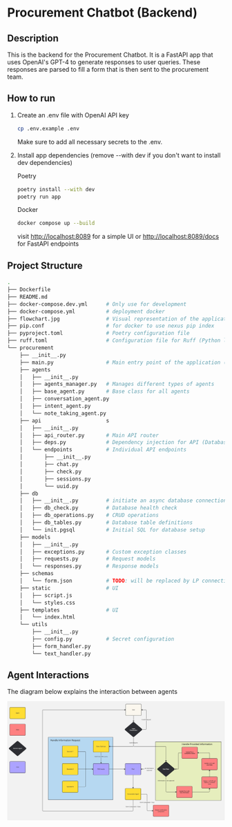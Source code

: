 # Procurement Chatbot (Backend)

## Description

This is the backend for the Procurement Chatbot. It is a FastAPI app that uses OpenAI's GPT-4 to generate responses to user queries. These responses are parsed to fill a form that is then sent to the procurement team.

## How to run

1. Create an .env file with OpenAI API key

    ```bash
    cp .env.example .env
    ```

    Make sure to add all necessary secrets to  the .env.

2. Install app dependencies (remove --with dev if you don't want to install dev dependencies)

    Poetry

    ```bash
    poetry install --with dev
    poetry run app
    ```

    Docker

    ```bash
    docker compose up --build
    ```

    visit <http://localhost:8089> for a simple UI or <http://localhost:8089/docs> for FastAPI endpoints

## Project Structure

```bash
.
├── Dockerfile                  
├── README.md                   
├── docker-compose.dev.yml      # Only use for development
├── docker-compose.yml          # deployment docker
├── flowchart.jpg               # Visual representation of the application flow
├── pip.conf                    # for docker to use nexus pip index
├── pyproject.toml              # Poetry configuration file
├── ruff.toml                   # Configuration file for Ruff (Python linter)
└── procurement
    ├── __init__.py
    ├── main.py                 # Main entry point of the application (FastAPI app)
    ├── agents                  
    │   ├── __init__.py
    │   ├── agents_manager.py   # Manages different types of agents
    │   ├── base_agent.py       # Base class for all agents
    │   ├── conversation_agent.py
    │   ├── intent_agent.py
    │   └── note_taking_agent.py
    ├── api                     s
    │   ├── __init__.py
    │   ├── api_router.py       # Main API router
    │   ├── deps.py             # Dependency injection for API (Database connection)
    │   └── endpoints           # Individual API endpoints
    │       ├── __init__.py
    │       ├── chat.py
    │       ├── check.py
    │       ├── sessions.py
    │       └── uuid.py
    ├── db                      
    │   ├── __init__.py         # initiate an async database connection
    │   ├── db_check.py         # Database health check
    │   ├── db_operations.py    # CRUD operations
    │   ├── db_tables.py        # Database table definitions
    │   └── init.pgsql          # Initial SQL for database setup
    ├── models                  
    │   ├── __init__.py
    │   ├── exceptions.py       # Custom exception classes
    │   ├── requests.py         # Request models
    │   └── responses.py        # Response models
    ├── schemas
    │   └── form.json           # TODO: will be replaced by LP connection
    ├── static                  # UI
    │   ├── script.js
    │   └── styles.css
    ├── templates               # UI
    │   └── index.html          
    └── utils                   
        ├── __init__.py
        ├── config.py           # Secret configuration
        ├── form_handler.py     
        └── text_handler.py     
```

## Agent Interactions

The diagram below explains the interaction between agents

<img src="flowchart.jpg" alt="drawing" width="1200"/>
